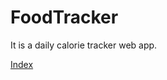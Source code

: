 # FoodTracker
It is a daily calorie tracker web app.

<div>
<a href="templates/home.html">Index</a>
</div>
